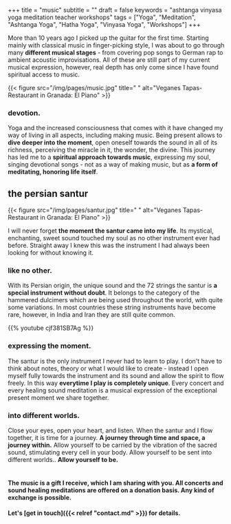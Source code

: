 +++
title = "music"
subtitle = ""
draft = false
keywords = "ashtanga vinyasa yoga meditation teacher workshops"
tags = ["Yoga", "Meditation", "Ashtanga Yoga", "Hatha Yoga", "Vinyasa Yoga", "Workshops"]
+++

More than 10 years ago I picked up the guitar for the first time. Starting mainly with classical music in finger-picking style, I was about to go through many **different musical stages** - from covering pop songs to German rap to ambient acoustic improvisations. All of these are still part of my current musical expression, however, real depth has only come since I have found spiritual access to music. 

{{< figure src="/img/pages/music.jpg" title=" "
alt="Veganes Tapas-Restaurant in Granada: El Piano" >}}

### devotion.

Yoga and the increased consciousness that comes with it have changed my way of living in all aspects, including making music. Being present allows to **dive deeper into the moment**, open oneself towards the sound in all of its richness, perceiving the miracle in it, the wonder, the divine. This journey has led me to a **spiritual approach towards music**, expressing my soul, singing devotional songs - not as a way of making music, but as **a form of meditating, honoring life itself**.

## the persian santur

{{< figure src="/img/pages/santur.jpg" title=" "
alt="Veganes Tapas-Restaurant in Granada: El Piano" >}}

I will never forget **the moment the santur came into my life**. Its mystical, enchanting, sweet sound touched my soul as no other instrument ever had before. Straight away I knew this was the instrument I had always been looking for without knowing it. 

### like no other.

With its Persian origin, the unique sound and the 72 strings the santur is **a special instrument without doubt**. It belongs to the category of the hammered dulcimers which are being used throughout the world, with quite some variations. In most countries these string instruments have become rare, however, in India and Iran they are still quite common.

{{% youtube cjf381SB7Ag %}}

### expressing the moment.

The santur is the only instrument I never had to learn to play. I don't have to think about notes, theory or what I would like to create - instead I open myself fully towards the instrument and its sound and allow the spirit to flow freely. In this way **everytime I play is completely unique**. Every concert and every healing sound meditation is a musical expression of the exceptional present moment we share together.

### into different worlds.

Close your eyes, open your heart, and listen. When the santur and I flow together, it is time for a journey. **A journey through time and space, a journey within.** Allow yourself to be carried by the vibration of the sacred sound, stimulating every cell in your body. Allow yourself to be sent into different worlds.. **Allow yourself to be.**
<br/><br/>

#### The music is a gift I receive, which I am sharing with you. All concerts and sound healing meditations are offered on a donation basis. Any kind of exchange is possible. 
#### Let's [get in touch]({{< relref "contact.md" >}}) for details.


